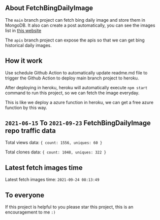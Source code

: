 ## About FetchBingDailyImage

The `main` branch project can fetch bing daily image and store them in MongoDB.
It also can create a post automatically, you can see the images list in [this website](https://oursalbum.netlify.app)

The `apis` branch project can expose the apis so that we can get bing historical daily images.

## How it work

Use schedule Github Action to automatically update readme.md file to trigger the Github Action to deploy main branch project to heroku.

After deploying in heroku, heroku will automatically execute `npm start` command to run this project, so we can fetch the image everyday.

This is like we deploy a azure function in heroku, we can get a free azure function by this way.

## `2021-06-15` To `2021-09-23` FetchBingDailyImage repo traffic data

Total views data: `{ count: 1556, uniques: 60 }`

Total clones data: `{ count: 1048, uniques: 322 }`

## Latest fetch images time

Latest fetch images time: `2021-09-24 08:13:49`

## To everyone

If this project is helpful to you please star this project, this is an encouragement to me `:)`




